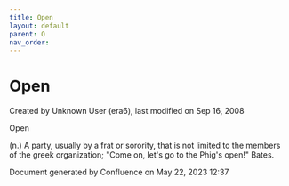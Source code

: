 ```yaml
---
title: Open
layout: default
parent: O
nav_order:
---
```


# Open

Created by  Unknown User (era6), last modified on Sep 16, 2008

Open

(n.) A party, usually by a frat or sorority, that is not limited to the members of the greek organization; &quot;Come on, let's go to the Phig's open!&quot; Bates.

Document generated by Confluence on May 22, 2023 12:37


